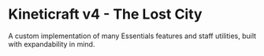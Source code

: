 # Kineticraft v4 - The Lost City
A custom implementation of many Essentials features and staff utilities, built with expandability in mind.

